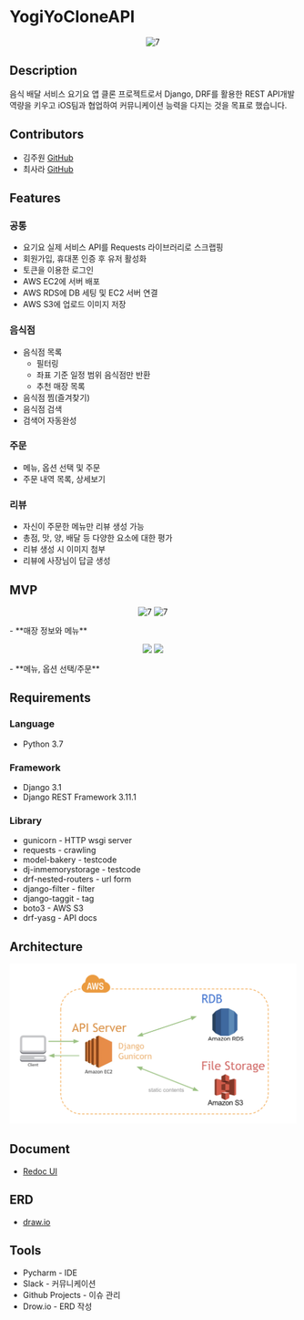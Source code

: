 # YogiYoCloneAPI

<p align="center">
<img width="400" alt="7" src="https://user-images.githubusercontent.com/63357508/95486781-6ce82c00-09ce-11eb-9d6d-08bec966d3d8.jpg"></p>


## Description
음식 배달 서비스 요기요 앱 클론 프로젝트로서 Django, DRF를 활용한 REST API개발 역량을 키우고 iOS팀과 협업하여 커뮤니케이션 능력을 다지는 것을 목표로 했습니다.

## Contributors
- 김주원 [GitHub](https://github.com/Joyykim)
- 최사라 [GitHub](https://github.com/withHappy)

## Features

### 공통
- 요기요 실제 서비스 API를 Requests 라이브러리로 스크랩핑
- 회원가입, 휴대폰 인증 후 유저 활성화
- 토큰을 이용한 로그인
- AWS EC2에 서버 배포
- AWS RDS에 DB 세팅 및 EC2 서버 연결
- AWS S3에 업로드 이미지 저장

### 음식점
- 음식점 목록
	- 필터링
	- 좌표 기준 일정 범위 음식점만 반환
	- 추천 매장 목록
- 음식점 찜(즐겨찾기)
- 음식점 검색
- 검색어 자동완성

### 주문
- 메뉴, 옵션 선택 및 주문
- 주문 내역 목록, 상세보기

### 리뷰
- 자신이 주문한 메뉴만 리뷰 생성 가능
- 총점, 맛, 양, 배달 등 다양한 요소에 대한 평가
- 리뷰 생성 시 이미지 첨부
- 리뷰에 사장님이 답글 생성

## MVP
<p align="center">
<img width="200" alt="7" src="https://user-images.githubusercontent.com/63357508/95325300-f539d480-08db-11eb-8021-fd5aa8b07752.gif">
<img width="200" alt="7" src="https://user-images.githubusercontent.com/63357508/95326151-164ef500-08dd-11eb-86e7-db04f6a12581.gif">
</p>
- **매장 정보와 메뉴**
<p align="center">
<img width="200" src="https://qussk.github.io/image/gif/yogi1.gif">
<img width="200" src="https://qussk.github.io/image/gif/yogi3.gif">
</p>
- **메뉴, 옵션 선택/주문**

## Requirements

### Language
- Python 3.7

### Framework
- Django 3.1
- Django REST Framework 3.11.1

### Library
- gunicorn - HTTP wsgi server
- requests - crawling
- model-bakery - testcode
- dj-inmemorystorage - testcode
- drf-nested-routers - url form
- django-filter - filter
- django-taggit - tag
- boto3 - AWS S3
- drf-yasg - API docs

## Architecture
![architecture](https://raw.githubusercontent.com/YogiyoCloneTeamProject/YogiYoCloneAPI/develop/readme_image/yogiyo%20architecture.png)

## Document
- [Redoc UI](https://bit.ly/3iD0OHn)

## ERD
- [draw.io](https://drive.google.com/file/d/1ozCishbdkWk1DfW-K6BgQceuMHwHoJWi/view?usp=sharing)

## Tools
- Pycharm - IDE
- Slack - 커뮤니케이션
- Github Projects - 이슈 관리
- Drow.io - ERD 작성
